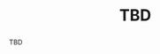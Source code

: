 --- 
key: hanspeter 
speaker: Hanspeter Pfister
website: https://vcg.seas.harvard.edu/people/hanspeter-pfister
affiliation: Harvard University
title: TBD
time: 
picture: pfister.jpg
picture-note: Hanspeter Pfister
slides: 
bio: |
    Hanspeter Pfister is An Wang Professor of Computer Science in the School of Engineering and Applied Sciences at Harvard University. Before joining Harvard he worked for over a decade at Mitsubishi Electric Research Laboratories where he was Associate Director and Senior Research Scientist. He was the chief architect of VolumePro, Mitsubishi Electric's award-winning real-time volume rendering hardware for PCs. Dr. Pfister has a Ph.D. in Computer Science from the State University of New York at Stony Brook and an M.S. in Electrical Engineering from ETH Zurich, Switzerland. He is the recipient of the 2010 IEEE Visualization Technical Achievement award and the Petra T. Shattuck Excellence in Teaching Award in 2009. He is co-editor of the first textbook on Point-Based Computer Graphics, published by Elsevier in 2007, and was Technical Papers Chair for SIGGRAPH 2012.
abstract: |
    TBD
---